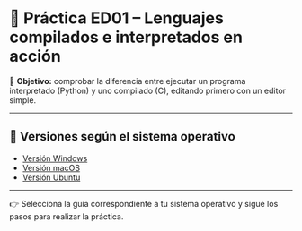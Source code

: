 # 📘 Práctica ED01 – Lenguajes compilados e interpretados en acción

📌 **Objetivo:** comprobar la diferencia entre ejecutar un programa interpretado (Python) y uno compilado (C), editando primero con un editor simple.

---

## 🔹 Versiones según el sistema operativo

- [Versión Windows](versionWindows.md)  
- [Versión macOS](versionMac.md)  
- [Versión Ubuntu](versionLinux.md)  

---

👉 Selecciona la guía correspondiente a tu sistema operativo y sigue los pasos para realizar la práctica.
